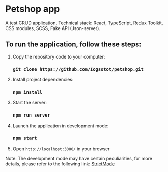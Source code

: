 # Petshop app
A test CRUD application. Technical stack: React, TypeScript, Redux Toolkit, CSS modules, SCSS, Fake API (Json-server).

## To run the application, follow these steps:


 1. Copy the repository code to your computer:
    
    ### `git clone https://github.com/Iogsotot/petshop.git`
		

 2. Install project dependencies:
    
    ### `npm install`
		

 3. Start the server:
    
    ### `npm run server`
    

 4. Launch the application in development mode:
    
    ### `npm start`

 5. Open `http://localhost:3000/` in your browser

Note: The development mode may have certain peculiarities, for more details, please refer to the following link: [StrictMode](https://react.dev/reference/react/StrictMode)


